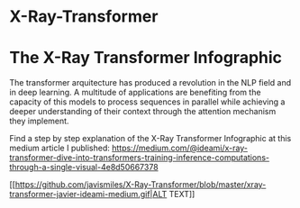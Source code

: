 # X-Ray-Transformer
# The X-Ray Transformer Infographic
The transformer arquitecture has produced a revolution in the NLP field and in deep learning. A multitude of applications are benefiting from the capacity of this models to process sequences in parallel while achieving a deeper understanding of their context through the attention mechanism they implement.

Find a step by step explanation of the X-Ray Transformer Infographic at this medium article I published:
https://medium.com/@ideami/x-ray-transformer-dive-into-transformers-training-inference-computations-through-a-single-visual-4e8d50667378

[[https://github.com/javismiles/X-Ray-Transformer/blob/master/xray-transformer-javier-ideami-medium.gif|ALT TEXT]]



